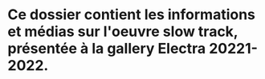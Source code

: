 
# Ce dossier contient les informations et médias sur l'oeuvre slow track, présentée à la  gallery Electra 20221-2022.

